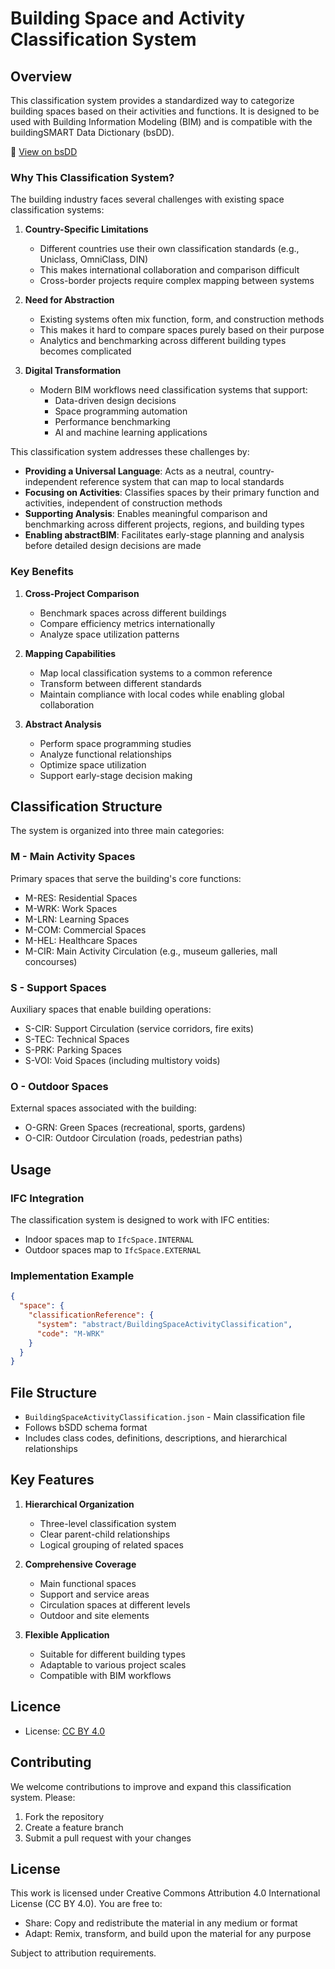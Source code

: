 # Building Space and Activity Classification System

## Overview
This classification system provides a standardized way to categorize building spaces based on their activities and functions. It is designed to be used with Building Information Modeling (BIM) and is compatible with the buildingSMART Data Dictionary (bsDD).

🔗 [View on bsDD](https://search.bsdd.buildingsmart.org/uri/abstract/BuildingSpaceActivityClassification)

### Why This Classification System?

The building industry faces several challenges with existing space classification systems:

1. **Country-Specific Limitations**
   - Different countries use their own classification standards (e.g., Uniclass, OmniClass, DIN)
   - This makes international collaboration and comparison difficult
   - Cross-border projects require complex mapping between systems

2. **Need for Abstraction**
   - Existing systems often mix function, form, and construction methods
   - This makes it hard to compare spaces purely based on their purpose
   - Analytics and benchmarking across different building types becomes complicated

3. **Digital Transformation**
   - Modern BIM workflows need classification systems that support:
     - Data-driven design decisions
     - Space programming automation
     - Performance benchmarking
     - AI and machine learning applications

This classification system addresses these challenges by:

- **Providing a Universal Language**: Acts as a neutral, country-independent reference system that can map to local standards
- **Focusing on Activities**: Classifies spaces by their primary function and activities, independent of construction methods
- **Supporting Analysis**: Enables meaningful comparison and benchmarking across different projects, regions, and building types
- **Enabling abstractBIM**: Facilitates early-stage planning and analysis before detailed design decisions are made

### Key Benefits

1. **Cross-Project Comparison**
   - Benchmark spaces across different buildings
   - Compare efficiency metrics internationally
   - Analyze space utilization patterns

2. **Mapping Capabilities**
   - Map local classification systems to a common reference
   - Transform between different standards
   - Maintain compliance with local codes while enabling global collaboration

3. **Abstract Analysis**
   - Perform space programming studies
   - Analyze functional relationships
   - Optimize space utilization
   - Support early-stage decision making

## Classification Structure

The system is organized into three main categories:

### M - Main Activity Spaces
Primary spaces that serve the building's core functions:
- M-RES: Residential Spaces
- M-WRK: Work Spaces
- M-LRN: Learning Spaces
- M-COM: Commercial Spaces
- M-HEL: Healthcare Spaces
- M-CIR: Main Activity Circulation (e.g., museum galleries, mall concourses)

### S - Support Spaces
Auxiliary spaces that enable building operations:
- S-CIR: Support Circulation (service corridors, fire exits)
- S-TEC: Technical Spaces
- S-PRK: Parking Spaces
- S-VOI: Void Spaces (including multistory voids)

### O - Outdoor Spaces
External spaces associated with the building:
- O-GRN: Green Spaces (recreational, sports, gardens)
- O-CIR: Outdoor Circulation (roads, pedestrian paths)

## Usage

### IFC Integration
The classification system is designed to work with IFC entities:
- Indoor spaces map to `IfcSpace.INTERNAL`
- Outdoor spaces map to `IfcSpace.EXTERNAL`

### Implementation Example
```json
{
  "space": {
    "classificationReference": {
      "system": "abstract/BuildingSpaceActivityClassification",
      "code": "M-WRK"
    }
  }
}
```

## File Structure

- `BuildingSpaceActivityClassification.json` - Main classification file
- Follows bSDD schema format
- Includes class codes, definitions, descriptions, and hierarchical relationships

## Key Features

1. **Hierarchical Organization**
   - Three-level classification system
   - Clear parent-child relationships
   - Logical grouping of related spaces

2. **Comprehensive Coverage**
   - Main functional spaces
   - Support and service areas
   - Circulation spaces at different levels
   - Outdoor and site elements

3. **Flexible Application**
   - Suitable for different building types
   - Adaptable to various project scales
   - Compatible with BIM workflows

## Licence
- License: [CC BY 4.0](https://creativecommons.org/licenses/by/4.0/)

## Contributing

We welcome contributions to improve and expand this classification system. Please:
1. Fork the repository
2. Create a feature branch
3. Submit a pull request with your changes

## License

This work is licensed under Creative Commons Attribution 4.0 International License (CC BY 4.0). You are free to:
- Share: Copy and redistribute the material in any medium or format
- Adapt: Remix, transform, and build upon the material for any purpose

Subject to attribution requirements.